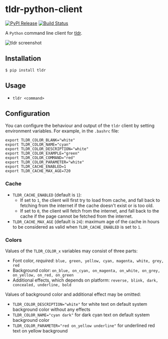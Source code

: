 # tldr-python-client

[![PyPI Release](https://img.shields.io/pypi/v/tldr.svg)](https://pypi.python.org/pypi/tldr)
[![Build Status](https://travis-ci.org/tldr-pages/tldr-python-client.svg)](https://travis-ci.org/tldr-pages/tldr-python-client)

A `Python` command line client for [tldr](https://github.com/tldr-pages/tldr).

![tldr screenshot](http://raw.github.com/tldr-pages/tldr/master/screenshot.png)

## Installation

    $ pip install tldr

## Usage

* `tldr <command>`

## Configuration
You can configure the behaviour and output of the `tldr` client by setting environment variables. For example, in the `.bashrc` file:

    export TLDR_COLOR_BLANK="white"
    export TLDR_COLOR_NAME="cyan"
    export TLDR_COLOR_DESCRIPTION="white"
    export TLDR_COLOR_EXAMPLE="green"
    export TLDR_COLOR_COMMAND="red"
    export TLDR_COLOR_PARAMETER="white"
    export TLDR_CACHE_ENABLED=1
    export TLDR_CACHE_MAX_AGE=720

### Cache
* `TLDR_CACHE_ENABLED` (default is `1`):
    * If set to `1`, the client will first try to load from cache, and fall back to fetching from the internet if the cache doesn't exist or is too old.
    * If set to `0`, the client will fetch from the internet, and fall back to the cache if the page cannot be fetched from the internet.
* `TLDR_CACHE_MAX_AGE` (default is `24`): maximum age of the cache in hours to be considered as valid when `TLDR_CACHE_ENABLED` is set to `1`.

### Colors
    
Values of the `TLDR_COLOR_x` variables may consist of three parts: 
* Font color, *required*: `blue, green, yellow, cyan, magenta, white, grey, red`
* Background color: `on_blue, on_cyan, on_magenta, on_white, on_grey, on_yellow, on_red, on_green`
* Additional effects, which depends on platform: `reverse, blink, dark, concealed, underline, bold`

Values of background color and additional effect may be omitted:
* `TLDR_COLOR_DESCRIPTION="white"` for white text on default system background color without any effects
* `TLDR_COLOR_NAME="cyan dark"` for dark cyan text on default system background color 
* `TLDR_COLOR_PARAMETER="red on_yellow underline"` for underlined red text on yellow background
